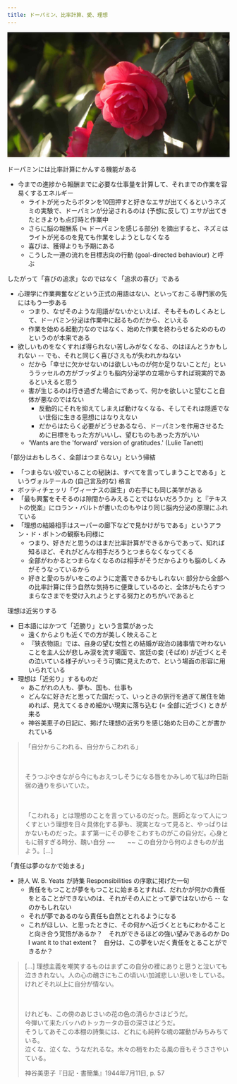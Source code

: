 ```yaml
---
title: ドーパミン、比率計算、愛、理想 
--- 
```


![flower](/assets/images/IMG_2265.jpg/)

ドーパミンには比率計算にかんする機能がある 

- 今までの進捗から報酬までに必要な仕事量を計算して、それまでの作業を容易くするエネルギー
    - ライトが光ったらボタンを10回押すと好きなエサが出てくるというネズミの実験で、ドーパミンが分泌されるのは (予想に反して) エサが出てきたときよりも点灯時と作業中
    - さらに脳の報酬系 (≒ ドーパミンを感じる部分) を摘出すると、ネズミはライトが光るのを見ても作業をしようとしなくなる
    - 喜びは、獲得よりも予期にある
    - こうした一連の流れを目標志向の行動 (goal-directed behaviour) と呼ぶ

したがって「喜びの追求」なのではなく「追求の喜び」である 

- 心理学に作業興奮などという正式の用語はない、といっておこる専門家の先にはもう一歩ある
    - つまり、なぜそのような用語がないかといえば、そもそものしくみとして、ドーパミン分泌は作業中に起るものだから、といえる
    - 作業を始める起動力なのではなく、始めた作業を終わらせるためのものというのが本来である
- 欲しいものをなくすれば得られない苦しみがなくなる、のはほんとうかもしれない -- でも、それと同じく喜びさえもが失われかねない
    - だから「幸せに欠かせないのは欲しいものが何か足りないことだ」というラッセルの方がブッダよりも脳内分泌学の立場からすれば現実的であるといえると思う
    - 害が生じるのは行き過ぎた場合にであって、何かを欲しいと望むこと自体が悪なのではない
        - 反動的にそれを抑えてしまえば動けなくなる、そしてそれは隠遁でない世俗に生きる思想にはなりえない
        - だからはたらく必要がどうせあるなら、ドーパミンを作用させるために目標をもった方がいいし、望むものもあった方がいい
    - 'Wants are the 'forward' version of gratitudes.' (Lulie Tanett)

「部分はおもしろく、全部はつまらない」という帰結 

- 「つまらない奴でいることの秘訣は、すべてを言ってしまうことである」というヴォルテールの (自己言及的な) 格言
- ボッティチェッリ「ヴィーナスの誕生」の右手にも同じ美学がある
- 「最も興奮をそそるのは隙間からみえることではないだろうか」と『テキストの悦楽』にロラン・バルトが書いたのもやはり同じ脳内分泌の原理にふれている
- 「理想の結婚相手はスーパーの廊下などで見かけがちである」というアラン・ド・ボトンの観察も同様に
    - つまり、好きだと思うのはまだ比率計算ができるからであって、知れば知るほど、それがどんな相手だろうとつまらなくなってくる
    - 全部がわかるとつまらなくなるのは相手がそうだからよりも脳のしくみがそうなっているから
    - 好きと愛のちがいをこのように定義できるかもしれない: 部分から全部への比率計算に伴う自然な気持ちに便乗しているのと、全体がもたらすつまらなさまでを受け入れようとする努力とのちがいであると

理想は近劣りする 

- 日本語にはかつて「近勝り」という言葉があった
    - 遠くからよりも近くでの方が美しく映えること
    - 『狭衣物語』では、自身の望む女性との結婚が政治の諸事情で叶わないことを主人公が悲しみ涙を流す場面で、宮廷の妾 (そばめ) が近づくとその泣いている様子がいっそう可憐に見えたので、という場面の形容に用いられている
- 理想は「近劣り」するものだ
    - あこがれの人も、夢も、国も、仕事も
    - どんなに好きだと思ってた国だって、いっときの旅行を過ぎて居住を始めれば、見えてくるきめ細かい現実に落ち込む (= 全部に近づく) ときが来る
    - 神谷美恵子の日記に、掲げた理想の近劣りを感じ始めた日のことが書かれている

> 「自分からこわれる、自分からこわれる」
> 
> 　
> 
> そうつぶやきながら今にもおえつしそうになる唇をかみしめて私は昨日新宿の通りを歩いていた。
> 
> 　
> 
> 「こわれる」とは理想のことを言っているのだった。医師となって人につくすという理想を日々具体化する夢も、現実となって見ると、やっぱりはかないものだった。まず第一にその夢をこわすものがこの自分だ。心身ともに弱すぎる時分、醜い自分 ~~　　~~ この自分から何のよきものが出よう。[…]

「責任は夢のなかで始まる」

- 詩人 W. B. Yeats が詩集 Responsibilities の序歌に掲げた一句
    - 責任をもつことが夢をもつことに始まるとすれば、だれかが何かの責任をとることができないのは、それがその人にとって夢ではないから -- なのかもしれない
    - それが夢であるのなら責任も自然ととれるようになる
    - これがほしい、と思ったときに、その何かへ近づくとともにわかることと向き合う覚悟があるか？　それができるほどの強い望みであるのか Do I want it to that extent？　自分は、この夢をいだく責任をとることができるか？

> […] 理想主義を嘲笑するものはまずこの自分の裡にありと思うと泣いても泣ききれない。人の心の醜さにもこの頃いい加減悲しい思いをしている。けれどそれ以上に自分が情ない。  
> 
> 　
> 
> けれども、この傍のあじさいの花の色の清らかさはどうだ。  
> 今弾いて来たバッハのトッカータの音の深さはどうだ。  
> そうしてあそこの本棚の詩集には、どれにも純粋な魂の躍動がみちみちている。  
> 泣くな、泣くな、うなだれるな。木々の梢をわたる風の音もそうささやいている。  
> 
> 神谷美恵子『日記・書簡集』1944年7月11日, p. 57